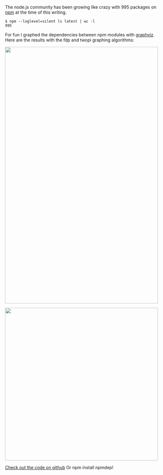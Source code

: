 The node.js community has been growing like crazy with 995 packages on
<a href="http://npmjs.org">npm</a> at the time of this writing.
</p>

```
$ npm --loglevel=silent ls latest | wc -l
995
```

<p>
For fun I graphed the dependencies between npm modules with
<a href="https://github.com/glejeune/node-graphviz">graphviz</a>.
Here are the results with the fdp and twopi graphing algorithms:
</p>

<p>
<a href="http://substack.net/images/npmdep/npm-fdp.png">
<img src="http://substack.net/images/npmdep/npm-fdp-prev.png" width="499" height="835">
</a>
</p>

<p>
<a href="http://substack.net/images/npmdep/npm-twopi.png">
<img src="http://substack.net/images/npmdep/npm-twopi-prev.png" width="499" height="497">
</a>
</p>

<p>
<a href="http://github.com/substack/npmdep">Check out the code on github</a>
Or <span class="code">npm install npmdep</span>!
</p>
